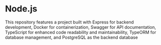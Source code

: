# Node.js
This repository features a project built with Express for backend development, Docker for containerization, Swagger for API documentation, TypeScript for enhanced code readability and maintainability, TypeORM for database management, and PostgreSQL as the backend database
